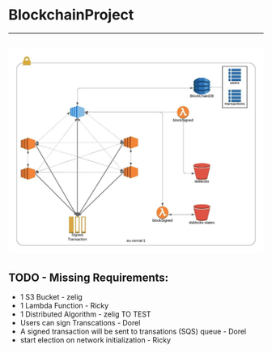 # BlockchainProject
---

![diagram](/Blockchain/diagram.jpeg)
--- 
## TODO - Missing Requirements:

* 1 S3 Bucket - zelig
* 1 Lambda Function  - Ricky
* 1 Distributed Algorithm - zelig
TO TEST
* Users can sign Transcations - Dorel 
* A signed transaction will be sent to transations (SQS) queue - Dorel
* start election on network initialization - Ricky

